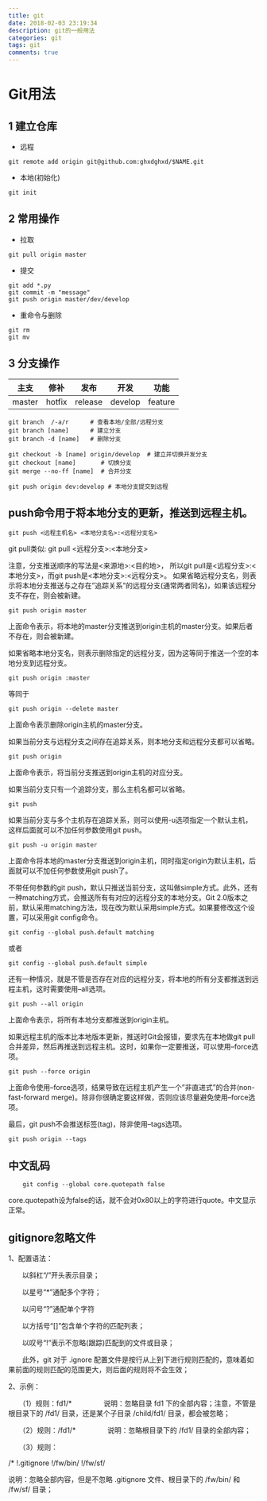 ```yaml
---
title: git
date: 2018-02-03 23:19:34
description: git的一般用法
categories: git
tags: git
comments: true
---
```

# Git用法

## 1 建立仓库

+ 远程

```shell
git remote add origin git@github.com:ghxdghxd/$NAME.git
```

+ 本地(初始化)

```shell
git init
```

## 2 常用操作

+ 拉取

```shell
git pull origin master
```

+ 提交

```shell
git add *.py
git commit -m "message"
git push origin master/dev/develop
```

+ 重命令与删除

```shell
git rm
git mv
```

## 3 分支操作

|主支|修补|发布|开发|功能|
|:-:|:-:|:-:|:-:|:-:|
|master|hotfix|release|develop|feature|

```shell
git branch  /-a/r      # 查看本地/全部/远程分支
git branch [name]      # 建立分支
git branch -d [name]   # 删除分支

git checkout -b [name] origin/develop  # 建立并切换开发分支
git checkout [name]       # 切换分支
git merge --no-ff [name]  # 合并分支

git push origin dev:develop # 本地分支提交到远程
```

## push命令用于将本地分支的更新，推送到远程主机。

    git push <远程主机名> <本地分支名>:<远程分支名>

git pull类似:
    git pull <远程分支>:<本地分支>

注意，分支推送顺序的写法是<来源地>:<目的地>，
所以git pull是<远程分支>:<本地分支>，而git push是<本地分支>:<远程分支>。
如果省略远程分支名，则表示将本地分支推送与之存在”追踪关系”的远程分支(通常两者同名)，如果该远程分支不存在，则会被新建。

    git push origin master

上面命令表示，将本地的master分支推送到origin主机的master分支。如果后者不存在，则会被新建。

如果省略本地分支名，则表示删除指定的远程分支，因为这等同于推送一个空的本地分支到远程分支。

    git push origin :master

等同于

    git push origin --delete master

上面命令表示删除origin主机的master分支。

如果当前分支与远程分支之间存在追踪关系，则本地分支和远程分支都可以省略。

    git push origin
上面命令表示，将当前分支推送到origin主机的对应分支。

如果当前分支只有一个追踪分支，那么主机名都可以省略。

    git push
如果当前分支与多个主机存在追踪关系，则可以使用-u选项指定一个默认主机，这样后面就可以不加任何参数使用git push。

    git push -u origin master
上面命令将本地的master分支推送到origin主机，同时指定origin为默认主机，后面就可以不加任何参数使用git push了。

不带任何参数的git push，默认只推送当前分支，这叫做simple方式。此外，还有一种matching方式，会推送所有有对应的远程分支的本地分支。Git 2.0版本之前，默认采用matching方法，现在改为默认采用simple方式。如果要修改这个设置，可以采用git config命令。

    git config --global push.default matching

或者

    git config --global push.default simple

还有一种情况，就是不管是否存在对应的远程分支，将本地的所有分支都推送到远程主机，这时需要使用–all选项。

    git push --all origin
上面命令表示，将所有本地分支都推送到origin主机。

如果远程主机的版本比本地版本更新，推送时Git会报错，要求先在本地做git pull合并差异，然后再推送到远程主机。这时，如果你一定要推送，可以使用–force选项。

    git push --force origin
上面命令使用–force选项，结果导致在远程主机产生一个”非直进式”的合并(non-fast-forward merge)。除非你很确定要这样做，否则应该尽量避免使用–force选项。

最后，git push不会推送标签(tag)，除非使用–tags选项。

    git push origin --tags

## 中文乱码

```shell
    git config --global core.quotepath false
```

core.quotepath设为false的话，就不会对0x80以上的字符进行quote。中文显示正常。

## gitignore忽略文件

1、配置语法：

　　以斜杠“/”开头表示目录；

　　以星号“*”通配多个字符；

　　以问号“?”通配单个字符

　　以方括号“[]”包含单个字符的匹配列表；

　　以叹号“!”表示不忽略(跟踪)匹配到的文件或目录；

　　此外，git 对于 .ignore 配置文件是按行从上到下进行规则匹配的，意味着如果前面的规则匹配的范围更大，则后面的规则将不会生效；

2、示例：

　　（1）规则：fd1/*
　　　　  说明：忽略目录 fd1 下的全部内容；注意，不管是根目录下的 /fd1/ 目录，还是某个子目录 /child/fd1/ 目录，都会被忽略；

　　（2）规则：/fd1/*
　　　　  说明：忽略根目录下的 /fd1/ 目录的全部内容；

　　（3）规则：

/*
!.gitignore
!/fw/bin/
!/fw/sf/

说明：忽略全部内容，但是不忽略 .gitignore 文件、根目录下的 /fw/bin/ 和 /fw/sf/ 目录；
